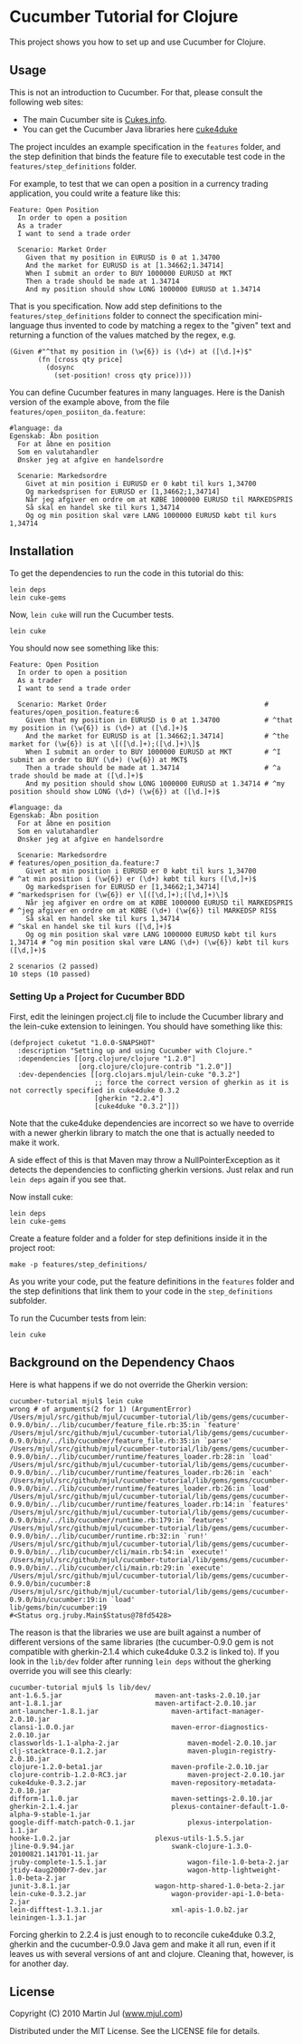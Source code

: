 # Cucumber Tutorial for Clojure

This project shows you how to set up and use Cucumber for Clojure.


## Usage

This is not an introduction to Cucumber. For that, please consult the
following web sites:

* The main Cucumber site is [Cukes.info](http://cukes.info/).
* You can get the Cucumber Java libraries here [cuke4duke](http://wiki.github.com/aslakhellesoy/cuke4duke/)

The project inculdes an example specification in the `features`
folder, and the step definition that binds the feature file to
executable test code in the `features/step_definitions` folder.

For example, to test that we can open a position in a currency trading
application, you could write a feature like this:

    Feature: Open Position
      In order to open a position
      As a trader
      I want to send a trade order
    
      Scenario: Market Order
        Given that my position in EURUSD is 0 at 1.34700
        And the market for EURUSD is at [1.34662;1.34714]
        When I submit an order to BUY 1000000 EURUSD at MKT
        Then a trade should be made at 1.34714
        And my position should show LONG 1000000 EURUSD at 1.34714

That is you specification.  Now add step definitions to the
`features/step_definitions` folder to connect the specification
mini-language thus invented to code by matching a regex to the "given"
text and returning a function of the values matched by the regex,
e.g.
  
    (Given #"^that my position in (\w{6}) is (\d+) at ([\d.]+)$"
           (fn [cross qty price]
             (dosync 
               (set-position! cross qty price))))

    
You can define Cucumber features in many languages. Here is the Danish
version of the example above, from the file
`features/open_posiiton_da.feature`:

    #language: da
    Egenskab: Åbn position
      For at åbne en position
      Som en valutahandler
      Ønsker jeg at afgive en handelsordre
    
      Scenarie: Markedsordre
        Givet at min position i EURUSD er 0 købt til kurs 1,34700
        Og markedsprisen for EURUSD er [1,34662;1,34714]
        Når jeg afgiver en ordre om at KØBE 1000000 EURUSD til MARKEDSPRIS
        Så skal en handel ske til kurs 1,34714
        Og og min position skal være LANG 1000000 EURUSD købt til kurs 1,34714


## Installation

To get the dependencies to run the code in this tutorial do this:

    lein deps
    lein cuke-gems

Now, `lein cuke` will run the Cucumber tests.

    lein cuke

You should now see something like this:

    Feature: Open Position
      In order to open a position
      As a trader
      I want to send a trade order
    
      Scenario: Market Order                                       # features/open_position.feature:6
        Given that my position in EURUSD is 0 at 1.34700           # ^that my position in (\w{6}) is (\d+) at ([\d.]+)$
        And the market for EURUSD is at [1.34662;1.34714]          # ^the market for (\w{6}) is at \[([\d.]+);([\d.]+)\]$
        When I submit an order to BUY 1000000 EURUSD at MKT        # ^I submit an order to BUY (\d+) (\w{6}) at MKT$
        Then a trade should be made at 1.34714                     # ^a trade should be made at ([\d.]+)$
        And my position should show LONG 1000000 EURUSD at 1.34714 # ^my position should show LONG (\d+) (\w{6}) at ([\d.]+)$
    
    #language: da
    Egenskab: Åbn position
      For at åbne en position
      Som en valutahandler
      Ønsker jeg at afgive en handelsordre
    
      Scenarie: Markedsordre                                                   # features/open_position_da.feature:7
        Givet at min position i EURUSD er 0 købt til kurs 1,34700              # ^at min position i (\w{6}) er (\d+) købt til kurs ([\d,]+)$
        Og markedsprisen for EURUSD er [1,34662;1,34714]                       # ^markedsprisen for (\w{6}) er \[([\d,]+);([\d,]+)\]$
        Når jeg afgiver en ordre om at KØBE 1000000 EURUSD til MARKEDSPRIS     # ^jeg afgiver en ordre om at KØBE (\d+) (\w{6}) til MARKEDSP RIS$
        Så skal en handel ske til kurs 1,34714                                 # ^skal en handel ske til kurs ([\d,]+)$
        Og og min position skal være LANG 1000000 EURUSD købt til kurs 1,34714 # ^og min position skal være LANG (\d+) (\w{6}) købt til kurs  ([\d,]+)$
    
    2 scenarios (2 passed)
    10 steps (10 passed)

### Setting Up a Project for Cucumber BDD

First, edit the leiningen project.clj file to include the Cucumber
library and the lein-cuke extension to leiningen. You should have
something like this:


    (defproject cuketut "1.0.0-SNAPSHOT"
      :description "Setting up and using Cucumber with Clojure."
      :dependencies [[org.clojure/clojure "1.2.0"]
                     [org.clojure/clojure-contrib "1.2.0"]]
      :dev-dependencies [[org.clojars.mjul/lein-cuke "0.3.2"]
                         ;; force the correct version of gherkin as it is not correctly specified in cuke4duke 0.3.2
                         [gherkin "2.2.4"]
                         [cuke4duke "0.3.2"]])


Note that the cuke4duke dependencies are incorrect so we have to
override with a newer gherkin library to match the one that is
actually needed to make it work.

A side effect of this is that Maven may throw a NullPointerException
as it detects the dependencies to conflicting gherkin versions. Just
relax and run `lein deps` again if you see that.

Now install cuke: 

    lein deps
    lein cuke-gems

Create a feature folder and a folder for step definitions inside it in
the project root:

    make -p features/step_definitions/
   
As you write your code, put the feature definitions in the `features`
folder and the step definitions that link them to your code in the
`step_definitions` subfolder.

To run the Cucumber tests from lein:

    lein cuke 


## Background on the Dependency Chaos

Here is what happens if we do not override the Gherkin version:

    cucumber-tutorial mjul$ lein cuke
    wrong # of arguments(2 for 1) (ArgumentError)
    /Users/mjul/src/github/mjul/cucumber-tutorial/lib/gems/gems/cucumber-0.9.0/bin/../lib/cucumber/feature_file.rb:35:in `feature'
    /Users/mjul/src/github/mjul/cucumber-tutorial/lib/gems/gems/cucumber-0.9.0/bin/../lib/cucumber/feature_file.rb:35:in `parse'
    /Users/mjul/src/github/mjul/cucumber-tutorial/lib/gems/gems/cucumber-0.9.0/bin/../lib/cucumber/runtime/features_loader.rb:28:in `load'
    /Users/mjul/src/github/mjul/cucumber-tutorial/lib/gems/gems/cucumber-0.9.0/bin/../lib/cucumber/runtime/features_loader.rb:26:in `each'
    /Users/mjul/src/github/mjul/cucumber-tutorial/lib/gems/gems/cucumber-0.9.0/bin/../lib/cucumber/runtime/features_loader.rb:26:in `load'
    /Users/mjul/src/github/mjul/cucumber-tutorial/lib/gems/gems/cucumber-0.9.0/bin/../lib/cucumber/runtime/features_loader.rb:14:in `features'
    /Users/mjul/src/github/mjul/cucumber-tutorial/lib/gems/gems/cucumber-0.9.0/bin/../lib/cucumber/runtime.rb:179:in `features'
    /Users/mjul/src/github/mjul/cucumber-tutorial/lib/gems/gems/cucumber-0.9.0/bin/../lib/cucumber/runtime.rb:32:in `run!'
    /Users/mjul/src/github/mjul/cucumber-tutorial/lib/gems/gems/cucumber-0.9.0/bin/../lib/cucumber/cli/main.rb:54:in `execute!'
    /Users/mjul/src/github/mjul/cucumber-tutorial/lib/gems/gems/cucumber-0.9.0/bin/../lib/cucumber/cli/main.rb:29:in `execute'
    /Users/mjul/src/github/mjul/cucumber-tutorial/lib/gems/gems/cucumber-0.9.0/bin/cucumber:8
    /Users/mjul/src/github/mjul/cucumber-tutorial/lib/gems/gems/cucumber-0.9.0/bin/cucumber:19:in `load'
    lib/gems/bin/cucumber:19
    #<Status org.jruby.Main$Status@78fd5428>

The reason is that the libraries we use are built against a number of
different versions of the same libraries (the cucumber-0.9.0 gem is
not compatible with gherkin-2.1.4 which cuke4duke 0.3.2 is linked
to). If you look in the `lib/dev` folder after running `lein deps`
without the gherking override you will see this clearly:

    cucumber-tutorial mjul$ ls lib/dev/
    ant-1.6.5.jar						maven-ant-tasks-2.0.10.jar
    ant-1.8.1.jar						maven-artifact-2.0.10.jar
    ant-launcher-1.8.1.jar					maven-artifact-manager-2.0.10.jar
    clansi-1.0.0.jar						maven-error-diagnostics-2.0.10.jar
    classworlds-1.1-alpha-2.jar					maven-model-2.0.10.jar
    clj-stacktrace-0.1.2.jar					maven-plugin-registry-2.0.10.jar
    clojure-1.2.0-beta1.jar					maven-profile-2.0.10.jar
    clojure-contrib-1.2.0-RC3.jar				maven-project-2.0.10.jar
    cuke4duke-0.3.2.jar						maven-repository-metadata-2.0.10.jar
    difform-1.1.0.jar						maven-settings-2.0.10.jar
    gherkin-2.1.4.jar						plexus-container-default-1.0-alpha-9-stable-1.jar
    google-diff-match-patch-0.1.jar				plexus-interpolation-1.1.jar
    hooke-1.0.2.jar						plexus-utils-1.5.5.jar
    jline-0.9.94.jar						swank-clojure-1.3.0-20100821.141701-11.jar
    jruby-complete-1.5.1.jar					wagon-file-1.0-beta-2.jar
    jtidy-4aug2000r7-dev.jar					wagon-http-lightweight-1.0-beta-2.jar
    junit-3.8.1.jar						wagon-http-shared-1.0-beta-2.jar
    lein-cuke-0.3.2.jar						wagon-provider-api-1.0-beta-2.jar
    lein-difftest-1.3.1.jar					xml-apis-1.0.b2.jar
    leiningen-1.3.1.jar

Forcing gherkin to 2.2.4 is just enough to to reconcile cuke4duke
0.3.2, gherkin and the cucumber-0.9.0 Java gem and make it all run,
even if it leaves us with several versions of ant and
clojure. Cleaning that, however, is for another day.


## License

Copyright (C) 2010 Martin Jul (www.mjul.com)

Distributed under the MIT License. See the LICENSE file for details.

